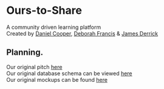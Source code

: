 # Ours-to-Share

A community driven learning platform <br/>
Created by [Daniel Cooper](https://github.com/danjcooper), [Deborah Francis](https://github.com/Deb0890) & [James Derrick](https://github.com/jamesderrick)

## Planning.

Our original pitch [here](https://gist.github.com/danjcooper/514fea4a3ea56e665cac7d9f3aa733c7#file-gistfile1-md)
<br>
Our original database schema can be viewed [here](https://dbdiagram.io/d/6130b2c2825b5b0146f037c2)
<br>
Our original mockups can be found [here](https://www.figma.com/file/JIQHDks7vaygITxXWNOOWI/Ours-to-Share?node-id=0%3A1)
